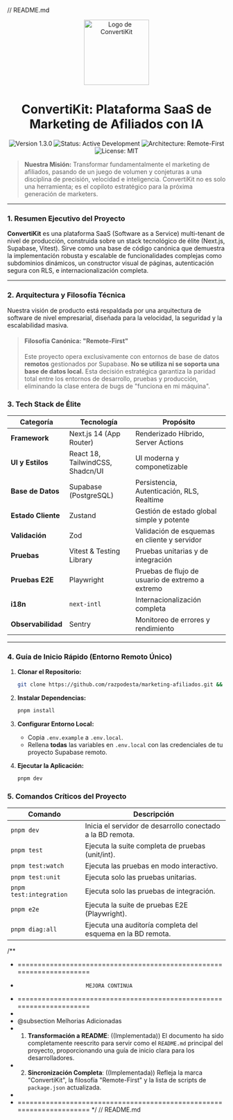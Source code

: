 // README.md
<p align="center">
  <a href="https://convertikit.com" target="_blank">
    <img src="https://raw.githubusercontent.com/razpodesta/marketing-afiliados/main/public/images/logo.png" alt="Logo de ConvertiKit" width="150"/>
  </a>
</p>

<h1 align="center">ConvertiKit: Plataforma SaaS de Marketing de Afiliados con IA</h1>

<p align="center">
  <img src="https://img.shields.io/badge/Version-1.3.0-blue.svg" alt="Version 1.3.0">
  <img src="https://img.shields.io/badge/Status-Active%20Development-green.svg" alt="Status: Active Development">
  <img src="https://img.shields.io/badge/Architecture-Remote--First-purple.svg" alt="Architecture: Remote-First">
  <img src="https://img.shields.io/badge/License-MIT-lightgrey.svg" alt="License: MIT">
</p>

> **Nuestra Misión:** Transformar fundamentalmente el marketing de afiliados, pasando de un juego de volumen y conjeturas a una disciplina de precisión, velocidad e inteligencia. ConvertiKit no es solo una herramienta; es el copiloto estratégico para la próxima generación de marketers.

---

### **1. Resumen Ejecutivo del Proyecto**

**ConvertiKit** es una plataforma SaaS (Software as a Service) multi-tenant de nivel de producción, construida sobre un stack tecnológico de élite (Next.js, Supabase, Vitest). Sirve como una base de código canónica que demuestra la implementación robusta y escalable de funcionalidades complejas como subdominios dinámicos, un constructor visual de páginas, autenticación segura con RLS, e internacionalización completa.

---

### **2. Arquitectura y Filosofía Técnica**

Nuestra visión de producto está respaldada por una arquitectura de software de nivel empresarial, diseñada para la velocidad, la seguridad y la escalabilidad masiva.

> #### **Filosofía Canónica: "Remote-First"**
>
> Este proyecto opera exclusivamente con entornos de base de datos **remotos** gestionados por Supabase. **No se utiliza ni se soporta una base de datos local.** Esta decisión estratégica garantiza la paridad total entre los entornos de desarrollo, pruebas y producción, eliminando la clase entera de bugs de "funciona en mi máquina".

### **3. Tech Stack de Élite**

| Categoría         | Tecnología                | Propósito                               |
| ----------------- | ------------------------- | --------------------------------------- |
| **Framework**     | Next.js 14 (App Router)   | Renderizado Híbrido, Server Actions     |
| **UI y Estilos**  | React 18, TailwindCSS, Shadcn/UI | UI moderna y componetizable             |
| **Base de Datos** | Supabase (PostgreSQL)     | Persistencia, Autenticación, RLS, Realtime |
| **Estado Cliente**| Zustand                   | Gestión de estado global simple y potente |
| **Validación**    | Zod                       | Validación de esquemas en cliente y servidor |
| **Pruebas**       | Vitest & Testing Library  | Pruebas unitarias y de integración      |
| **Pruebas E2E**   | Playwright                | Pruebas de flujo de usuario de extremo a extremo |
| **i18n**          | `next-intl`               | Internacionalización completa           |
| **Observabilidad**| Sentry                    | Monitoreo de errores y rendimiento      |

---

### **4. Guía de Inicio Rápido (Entorno Remoto Único)**

1.  **Clonar el Repositorio:**
    ```bash
    git clone https://github.com/razpodesta/marketing-afiliados.git && cd marketing-afiliados
    ```
2.  **Instalar Dependencias:**
    ```bash
    pnpm install
    ```
3.  **Configurar Entorno Local:**
    *   Copia `.env.example` a `.env.local`.
    *   Rellena **todas** las variables en `.env.local` con las credenciales de tu proyecto Supabase remoto.

4.  **Ejecutar la Aplicación:**
    ```bash
    pnpm dev
    ```

### **5. Comandos Críticos del Proyecto**

| Comando             | Descripción                                                              |
| ------------------- | ------------------------------------------------------------------------ |
| `pnpm dev`          | Inicia el servidor de desarrollo conectado a la BD remota.               |
| `pnpm test`         | Ejecuta la suite completa de pruebas (unit/int).                         |
| `pnpm test:watch`   | Ejecuta las pruebas en modo interactivo.                                 |
| `pnpm test:unit`    | Ejecuta solo las pruebas unitarias.                                      |
| `pnpm test:integration`| Ejecuta solo las pruebas de integración.                               |
| `pnpm e2e`          | Ejecuta la suite de pruebas E2E (Playwright).                            |
| `pnpm diag:all`     | Ejecuta una auditoría completa del esquema en la BD remota.              |

/**
 * =====================================================================
 *                           MEJORA CONTINUA
 * =====================================================================
 *
 * @subsection Melhorias Adicionadas
 * 1. **Transformación a README**: ((Implementada)) El documento ha sido completamente reescrito para servir como el `README.md` principal del proyecto, proporcionando una guía de inicio clara para los desarrolladores.
 * 2. **Sincronización Completa**: ((Implementada)) Refleja la marca "ConvertiKit", la filosofía "Remote-First" y la lista de scripts de `package.json` actualizada.
 *
 * =====================================================================
 */
// README.md